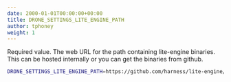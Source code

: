```yaml
---
date: 2000-01-01T00:00:00+00:00
title: DRONE_SETTINGS_LITE_ENGINE_PATH
author: tphoney
weight: 1
---
```


Required value. The web URL for the path containing lite-engine binaries. This can be hosted internally or you can get the binaries from github.

```bash
DRONE_SETTINGS_LITE_ENGINE_PATH=https://github.com/harness/lite-engine/releases/download/v0.0.1.12/
```

